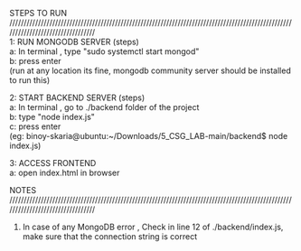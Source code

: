 
STEPS TO RUN <br>
///////////////////////////////////////////////////////////////////////////////////////////////////////////////////////////////// <br>
1: RUN MONGODB SERVER (steps) <br>
    a: In terminal , type "sudo systemctl start mongod" <br>
    b: press enter <br>
       (run at any location its fine, mongodb community server should be installed to run this) <br>

2: START BACKEND SERVER (steps) <br>
    a: In terminal , go to ./backend folder of the project <br>
    b: type "node index.js" <br>
    c: press enter <br>
       (eg: binoy-skaria@ubuntu:~/Downloads/5_CSG_LAB-main/backend$ node index.js) <br>

3: ACCESS FRONTEND <br>
    a: open index.html in browser <br>


NOTES <br>
///////////////////////////////////////////////////////////////////////////////////////////////////////////////////////////////// <br>
1. In case of any MongoDB error , Check in line 12 of ./backend/index.js, make sure that the connection string is correct <br>
    
